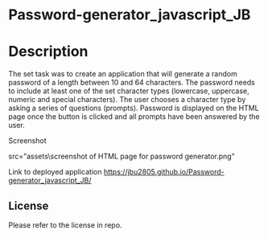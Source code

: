 # Password-generator_javascript_JB

# Description

The set task was to create an application that will generate a random password of a length between 10 and 64 characters. The password needs to include at least one of the set character types (lowercase, uppercase, numeric and special characters). The user chooses a character type by asking a series of questions (prompts). Password is displayed on the HTML page once the button is clicked and all prompts have been answered by the user.

Screenshot

src="assets\screenshot of HTML page for password generator.png"

Link to deployed application
https://jbu2805.github.io/Password-generator_javascript_JB/

## License

Please refer to the license in repo.

